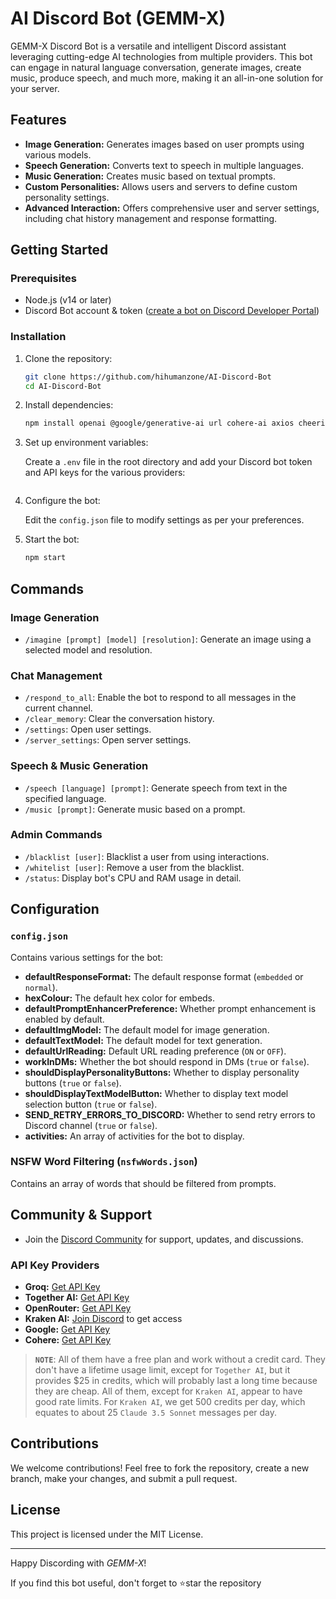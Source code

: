 # AI Discord Bot (GEMM-X)

GEMM-X Discord Bot is a versatile and intelligent Discord assistant leveraging cutting-edge AI technologies from multiple providers. This bot can engage in natural language conversation, generate images, create music, produce speech, and much more, making it an all-in-one solution for your server.

## Features

- **Image Generation:** Generates images based on user prompts using various models.
- **Speech Generation:** Converts text to speech in multiple languages.
- **Music Generation:** Creates music based on textual prompts.
- **Custom Personalities:** Allows users and servers to define custom personality settings.
- **Advanced Interaction:** Offers comprehensive user and server settings, including chat history management and response formatting.

## Getting Started

### Prerequisites

- Node.js (v14 or later)
- Discord Bot account & token ([create a bot on Discord Developer Portal](https://discord.com/developers/applications))

### Installation

1. Clone the repository:

    ```sh
    git clone https://github.com/hihumanzone/AI-Discord-Bot
    cd AI-Discord-Bot
    ```

2. Install dependencies:

    ```sh
    npm install openai @google/generative-ai url cohere-ai axios cheerio discord.js dotenv eventsource fs node-fetch sharp pdf-parse youtube-transcript node-os-utils ws
    ```

3. Set up environment variables:

    Create a `.env` file in the root directory and add your Discord bot token and API keys for the various providers:

    ```env
    ```

4. Configure the bot:

    Edit the `config.json` file to modify settings as per your preferences.

5. Start the bot:

    ```sh
    npm start
    ```

## Commands

### Image Generation
- `/imagine [prompt] [model] [resolution]`: Generate an image using a selected model and resolution.

### Chat Management
- `/respond_to_all`: Enable the bot to respond to all messages in the current channel.
- `/clear_memory`: Clear the conversation history.
- `/settings`: Open user settings.
- `/server_settings`: Open server settings.

### Speech & Music Generation
- `/speech [language] [prompt]`: Generate speech from text in the specified language.
- `/music [prompt]`: Generate music based on a prompt.

### Admin Commands
- `/blacklist [user]`: Blacklist a user from using interactions.
- `/whitelist [user]`: Remove a user from the blacklist.
- `/status`: Display bot's CPU and RAM usage in detail.

## Configuration 

### `config.json`

Contains various settings for the bot:

- **defaultResponseFormat:** The default response format (`embedded` or `normal`).
- **hexColour:** The default hex color for embeds.
- **defaultPromptEnhancerPreference:** Whether prompt enhancement is enabled by default.
- **defaultImgModel:** The default model for image generation.
- **defaultTextModel:** The default model for text generation.
- **defaultUrlReading:** Default URL reading preference (`ON` or `OFF`).
- **workInDMs:** Whether the bot should respond in DMs (`true` or `false`).
- **shouldDisplayPersonalityButtons:** Whether to display personality buttons (`true` or `false`).
- **shouldDisplayTextModelButton:** Whether to display text model selection button (`true` or `false`).
- **SEND_RETRY_ERRORS_TO_DISCORD:** Whether to send retry errors to Discord channel (`true` or `false`).
- **activities:** An array of activities for the bot to display.

### NSFW Word Filtering (`nsfwWords.json`)

Contains an array of words that should be filtered from prompts.

## Community & Support

- Join the [Discord Community](https://discord.com/invite/Gxpw7XF3Mj) for support, updates, and discussions.

### API Key Providers

- **Groq:** [Get API Key](https://console.groq.com/keys)
- **Together AI:** [Get API Key](https://api.together.xyz/settings/api-keys)
- **OpenRouter:** [Get API Key](https://openrouter.ai/keys)
- **Kraken AI:** [Join Discord](https://discord.gg/krakenai) to get access
- **Google:** [Get API Key](https://aistudio.google.com/app/apikey)
- **Cohere:** [Get API Key](https://dashboard.cohere.com/api-keys)

> **`NOTE`**: All of them have a free plan and work without a credit card. They don't have a lifetime usage limit, except for `Together AI`, but it provides $25 in credits, which will probably last a long time because they are cheap. All of them, except for `Kraken AI`, appear to have good rate limits. For `Kraken AI`, we get 500 credits per day, which equates to about 25 `Claude 3.5 Sonnet` messages per day.

## Contributions

We welcome contributions! Feel free to fork the repository, create a new branch, make your changes, and submit a pull request.

## License

This project is licensed under the MIT License.

---

Happy Discording with *GEMM-X*!

If you find this bot useful, don't forget to ⭐star the repository
